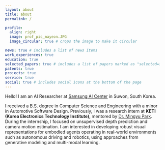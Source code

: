 ```yaml
---
layout: about
title: about
permalink: /

profile:
  align: right
  image: prof_pic_nayeon.JPG
  image_circular: true # crops the image to make it circular

news: true # includes a list of news items
work_experiences: true
education: true
selected_papers: true # includes a list of papers marked as "selected={true}"
patents: true
projects: true
service: true
social: true # includes social icons at the bottom of the page
---
```


Hello! I am an AI Researcher at [Samsung AI Center](https://www.sait.samsung.co.kr/saithome/main/main.do) in Suwon, South Korea.

I received a B.S. degree in Computer Science and Engineering with a minor in Automotive Software Design. Previously, I was a research intern at **KETI (Korea Electronics Technology Institute)**, mentored by [Dr. Mingyu Park](https://scholar.google.co.uk/citations?user=VUj1ZWoAAAAJ&hl=en). During the internship, I focused on unsupervised depth prediction and camera motion estimation.
I am interested in developing robust visual representations for embodied agents operating in real-world environments such as autonomous driving and robotics, using approaches from generative modeling and multi-modal learning.
